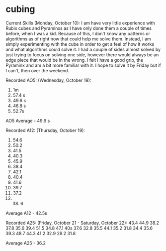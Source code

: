 # cubing

Current Skills (Monday, October 10): I am have very little experience with Rubix cubes and Pyraminxs as I have only done them a couple of times before, when I was a kid. Because of this, I don't know any patterns or algorithms as of right now that could help me solve them. Instead, I am simply experimenting with the cube in order to get a feel of how it works and what algorithms could solve it. I had a couple of sides almost solved by just trying to focus on solving one side, however there would always be an edge piece that would be in the wrong. I felt I have a good grip, the Pyraminx and am a bit more familiar with it. I hope to solve it by Friday but if I can't, then over the weekend. 

Recorded AO5: 
(Wednesday, October 19): 
1. 1m
2. 57.4 s
3. 49.6 s
4. 46.8 s
5. 52.7s

AO5 Average - 49.6 s

Recorded A12: 
(Thursday, October 19): 
1. 54.6
2. 50.2
3. 41.5
4. 40.3
5. 45.9
6. 38.4
7. 42.1
8. 40.4
9. 41.6
10. 39.7
11. 37.2
12. 38. 6

Average A12 - 42.5s 

Recorded A25: 
(Friday, October 21 - Saturday, October 22): 
43.4
44.9
38.2
37.8
35.6
39.4
51.5
34.8
47.1
40s
37.6
32.8
35.5
44.1
35.2
31.8
34.4
35.6
39.3
48.7
44.3
41.2
32.9
29.2
31.8

Average A25 - 36.2
